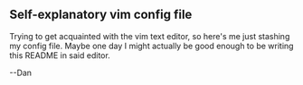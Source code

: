 ## Self-explanatory vim config file

Trying to get acquainted with the vim text editor, so here's me just stashing my config file. Maybe one day I might actually be good enough to be writing this README in said editor.

--Dan
